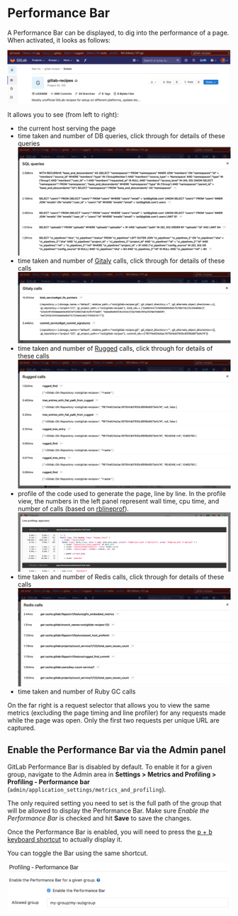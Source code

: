 # Performance Bar

A Performance Bar can be displayed, to dig into the performance of a page. When
activated, it looks as follows:

![Performance Bar](img/performance_bar.png)

It allows you to see (from left to right):

- the current host serving the page
- time taken and number of DB queries, click through for details of these queries
  ![SQL profiling using the Performance Bar](img/performance_bar_sql_queries.png)
- time taken and number of [Gitaly] calls, click through for details of these calls
  ![Gitaly profiling using the Performance Bar](img/performance_bar_gitaly_calls.png)
- time taken and number of [Rugged] calls, click through for details of these calls
  ![Rugged profiling using the Performance Bar](img/performance_bar_rugged_calls.png)
- profile of the code used to generate the page, line by line. In the profile view, the numbers in the left panel represent wall time, cpu time, and number of calls (based on [rblineprof](https://github.com/tmm1/rblineprof)).
  ![Line profiling using the Performance Bar](img/performance_bar_line_profiling.png)
- time taken and number of Redis calls, click through for details of these calls
  ![Redis profiling using the Performance Bar](img/performance_bar_redis_calls.png)
- time taken and number of Ruby GC calls

On the far right is a request selector that allows you to view the same metrics
(excluding the page timing and line profiler) for any requests made while the
page was open. Only the first two requests per unique URL are captured.

## Enable the Performance Bar via the Admin panel

GitLab Performance Bar is disabled by default. To enable it for a given group,
navigate to the Admin area in **Settings > Metrics and Profiling > Profiling - Performance bar**
(`admin/application_settings/metrics_and_profiling`).

The only required setting you need to set is the full path of the group that
will be allowed to display the Performance Bar.
Make sure _Enable the Performance Bar_ is checked and hit
**Save** to save the changes.

Once the Performance Bar is enabled, you will need to press the [<kbd>p</kbd> +
<kbd>b</kbd> keyboard shortcut](../../../workflow/shortcuts.md) to actually
display it.

You can toggle the Bar using the same shortcut.

![GitLab Performance Bar Admin Settings](img/performance_bar_configuration_settings.png)

[Gitaly]: ../../gitaly/index.md
[Rugged]: ../../high_availability/nfs.md#improving-nfs-performance-with-gitlab
